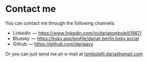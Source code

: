 # Contact me

You can contact me through the following channels:

- LinkedIn  — <https://www.linkedin.com/in/dariatombolelli1987/>
- Bluesky  — <https://bsky.app/profile/dariat-berlin.bsky.social>
- Github  — <https://github.com/dariaavv>

Or you can just send me an e-mail at <tombolelli.daria@gmail.com>